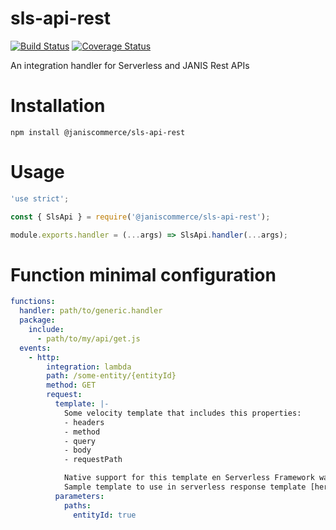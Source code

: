 # sls-api-rest

[![Build Status](https://travis-ci.org/janis-commerce/sls-api-rest.svg?branch=master)](https://travis-ci.org/janis-commerce/sls-api-rest)
[![Coverage Status](https://coveralls.io/repos/github/janis-commerce/sls-api-rest/badge.svg?branch=master)](https://coveralls.io/github/janis-commerce/sls-api-rest?branch=master)

An integration handler for Serverless and JANIS Rest APIs

# Installation

```
npm install @janiscommerce/sls-api-rest
```

# Usage

```js
'use strict';

const { SlsApi } = require('@janiscommerce/sls-api-rest');

module.exports.handler = (...args) => SlsApi.handler(...args);
```


# Function minimal configuration

```yml
functions:
  handler: path/to/generic.handler
  package:
    include:
      - path/to/my/api/get.js
  events:
    - http:
        integration: lambda
        path: /some-entity/{entityId}
        method: GET
        request:
          template: |-
            Some velocity template that includes this properties:
            - headers
            - method
            - query
            - body
            - requestPath

            Native support for this template en Serverless Framework was suggested in https://github.com/serverless/serverless/issues/6364
            Sample template to use in serverless response template [here](docs/request-template-demo.yml)
          parameters:
            paths:
              entityId: true
```
